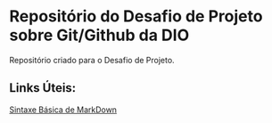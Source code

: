 # Repositório do Desafio de Projeto sobre Git/Github da DIO
Repositório criado para o Desafio de Projeto.

## Links Úteis: 
[Sintaxe Básica de MarkDown](https://www.markdownguide.org/basic-syntax/)
